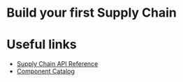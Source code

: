 # Build your first Supply Chain


[//]: # (Keep this section at the bottom of the doc)
# Useful links

* [Supply Chain API Reference](../../reference/api/supplychain.hbs.md)
* [Component Catalog](../../reference/catalog/about.hbs.md)